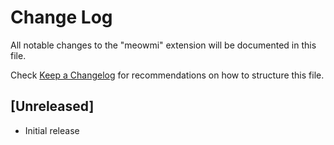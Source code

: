 # Change Log

All notable changes to the "meowmi" extension will be documented in this file.

Check [Keep a Changelog](http://keepachangelog.com/) for recommendations on how to structure this file.

## [Unreleased]

- Initial release